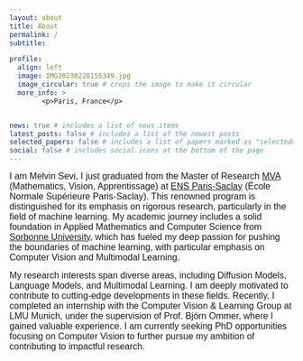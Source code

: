 ```yaml
---
layout: about
title: About
permalink: /
subtitle: 

profile:
  align: left
  image: IMG20230228155349.jpg
  image_circular: true # crops the image to make it circular
  more_info: >
        <p>Paris, France</p>


news: true # includes a list of news items
latest_posts: false # includes a list of the newest posts
selected_papers: false # includes a list of papers marked as "selected={true}"
social: false # includes social icons at the bottom of the page
---
```


<span style="font-family: Arial, sans-serif; font-size: 16px;">I am Melvin Sevi, I just graduated from the Master of Research [MVA](https://www.master-mva.com/)  (Mathematics, Vision, Apprentissage) at [ENS Paris-Saclay](https://www.ens-paris-saclay.fr/) (École Normale Supérieure Paris-Saclay). This renowned program is distinguished for its emphasis on rigorous research, particularly in the field of machine learning. My academic journey includes a solid foundation in Applied Mathematics and Computer Science from [Sorbonne University](https://www.sorbonne-universite.fr/), which has fueled my deep passion for pushing the boundaries of machine learning, with particular emphasis on Computer Vision and Multimodal Learning.

<span style="font-family: Arial, sans-serif; font-size: 16px;">My research interests span diverse areas, including Diffusion Models, Language Models, and Multimodal Learning. I am deeply motivated to contribute to cutting-edge developments in these fields. Recently, I completed an internship with the Computer Vision & Learning Group at LMU Munich, under the supervision of Prof. Björn Ommer, where I gained valuable experience. I am currently seeking PhD opportunities focusing on Computer Vision to further pursue my ambition of contributing to impactful research.
